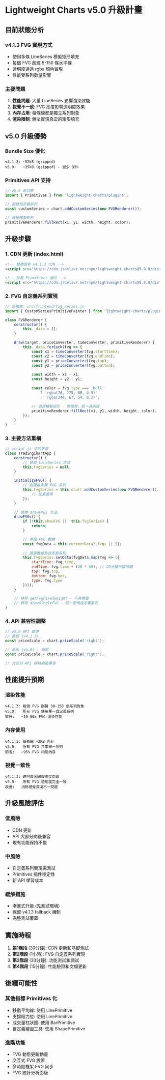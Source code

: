 # Lightweight Charts v5.0 升級計畫

## 目前狀態分析

### v4.1.3 FVG 實現方式
- 使用多條 LineSeries 模擬矩形填充
- 每個 FVG 創建 5-150 條水平線
- 透明度通過 rgba 顏色實現
- 性能受系列數量影響

### 主要問題
1. **性能問題**: 大量 LineSeries 影響渲染效能
2. **視覺不一致**: FVG 高度影響透明度效果
3. **內存占用**: 每條線都是獨立系列對象
4. **渲染限制**: 無法實現真正的矩形填充

## v5.0 升級優勢

### Bundle Size 優化
```
v4.1.3: ~52kB (gzipped)
v5.0:   ~35kB (gzipped) - 減少 33%
```

### Primitives API 支持
```javascript
// v5.0 新功能
import { Primitives } from 'lightweight-charts/plugins';

// 創建自定義系列
const customSeries = chart.addCustomSeries(new FVGRenderer());

// 直接繪製矩形
primitiveRenderer.fillRect(x1, y1, width, height, color);
```

## 升級步驟

### 1. CDN 更新 (index.html)
```html
<!-- 替換現有 v4.1.3 CDN -->
<script src="https://cdn.jsdelivr.net/npm/lightweight-charts@5.0.0/dist/lightweight-charts.standalone.production.js"></script>

<!-- 加載 Primitives 插件 -->
<script src="https://cdn.jsdelivr.net/npm/lightweight-charts@5.0.0/dist/plugins/primitives.standalone.production.js"></script>
```

### 2. FVG 自定義系列實現
```javascript
// 新檔案: src/frontend/fvg_series.js
import { CustomSeriesPrimitivePainter } from 'lightweight-charts/plugins/primitives';

class FVGRenderer {
    constructor() {
        this._data = [];
    }

    draw(target, priceConverter, timeConverter, primitiveRenderer) {
        this._data.forEach(fvg => {
            const x1 = timeConverter(fvg.startTime);
            const x2 = timeConverter(fvg.endTime);
            const y1 = priceConverter(fvg.top);
            const y2 = priceConverter(fvg.bottom);
            
            const width = x2 - x1;
            const height = y2 - y1;
            
            const color = fvg.type === 'bull' 
                ? 'rgba(76, 175, 80, 0.3)' 
                : 'rgba(244, 67, 54, 0.3)';
            
            // 直接繪製矩形 - 無條紋、統一透明度
            primitiveRenderer.fillRect(x1, y1, width, height, color);
        });
    }
}
```

### 3. 主要方法重構
```javascript
// script.js 中的更改
class TradingChartApp {
    constructor() {
        // 替換 LineSeries 方法
        this.fvgSeries = null;
    }

    initializeFVG() {
        // 創建自定義 FVG 系列
        this.fvgSeries = this.chart.addCustomSeries(new FVGRenderer(), {
            // 配置選項
        });
    }

    // 替換 drawFVGs 方法
    drawFVGs() {
        if (!this.showFVG || !this.fvgSeries) {
            return;
        }

        // 準備 FVG 數據
        const fvgData = this.currentData?.fvgs || [];
        
        // 設置數據到自定義系列
        this.fvgSeries.setData(fvgData.map(fvg => ({
            startTime: fvg.time,
            endTime: fvg.time + (20 * 60), // 20分鐘持續時間
            top: fvg.top,
            bottom: fvg.bot,
            type: fvg.type
        })));
    }

    // 移除 getFvgPixelHeight - 不再需要
    // 移除 drawSingleFVG - 統一使用自定義系列
}
```

### 4. API 兼容性調整
```javascript
// v5.0 API 變更
// 舊版 (v4.1.3)
const priceScale = chart.priceScale('right');

// 新版 (v5.0) - 相同
const priceScale = chart.priceScale('right');

// 大部分 API 保持向後兼容
```

## 性能提升預期

### 渲染性能
```
v4.1.3: 每個 FVG 創建 30-150 個系列對象
v5.0:   所有 FVG 使用單一自定義系列
提升:   ~10-50x FVG 渲染性能
```

### 內存使用
```
v4.1.3: 每條線 ~2KB 內存
v5.0:   所有 FVG 共享單一系列
節省:   ~95% FVG 相關內存
```

### 視覺一致性
```
v4.1.3: 透明度因線條密度而異
v5.0:   所有 FVG 透明度完全一致
改善:   消除視覺深淺不一問題
```

## 升級風險評估

### 低風險
- CDN 更新
- API 大部分向後兼容
- 現有功能保持不變

### 中風險
- 自定義系列實現需測試
- Primitives 插件穩定性
- 新 API 學習成本

### 緩解措施
- 漸進式升級 (先測試環境)
- 保留 v4.1.3 fallback 機制
- 完整測試覆蓋

## 實施時程

1. **第1階段** (30分鐘): CDN 更新和基礎測試
2. **第2階段** (1小時): FVG 自定義系列實現  
3. **第3階段** (30分鐘): 功能測試和調試
4. **第4階段** (15分鐘): 性能驗證和文檔更新

## 後續可能性

### 其他指標 Primitives 化
- 移動平均線: 使用 LinePrimitive
- 支撐阻力位: 使用 LinePrimitive  
- 成交量柱狀圖: 使用 BarPrimitive
- 自定義繪圖工具: 使用 ShapePrimitive

### 進階功能
- FVG 動態更新動畫
- 交互式 FVG 設置
- 多時間框架 FVG 同步
- FVG 統計分析面板